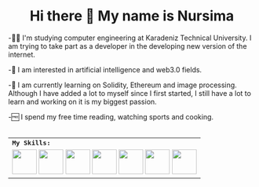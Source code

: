 <h1 align="center">
  Hi there 👋 My name is Nursima
</h1> 
-👩‍💻 I'm studying computer engineering at Karadeniz Technical University. I am trying to take part as a developer in the developing new version of the internet.

-🤖 I am interested in artificial intelligence and web3.0 fields. 

-🚀 I am currently learning on Solidity, Ethereum and image processing. Although I have added a lot to myself since I first started, I    still   have a lot to learn and working on it is my biggest passion. 

-🆓 I spend my free time reading, watching sports and cooking.
<br>
<br>

<div align=center>
<table>
    <tr>
        <td colspan="8">
        <strong><samp>My Skills:</samp></strong>
        </td>
    </tr>
        <tr>
        <td colspan="8">
        <img src="https://img.icons8.com/?size=512&id=13441&format=png" width=50></a>
        <img src="https://img.icons8.com/?size=512&id=40669&format=png" width=50></a>
        <img src="https://img.icons8.com/?size=512&id=shQTXiDQiQVR&format=png" width=50></a>
        <img src="https://img.icons8.com/?size=512&id=at2DODSyQznb&format=png" width=50></a>
        <img src="https://img.icons8.com/?size=512&id=IhWBOFHtv6vx&format=png" width=50></a>
        <img src="https://img.icons8.com/?size=512&id=bpip0gGiBLT1&format=png" width=50></a>
        <img src="https://img.icons8.com/?size=512&id=n3QRpDA7KZ7P&format=png" width=50></a>
        </td>
    </tr>
</table>




<!--
**nursimatasdemir/NursimaTasdemir** is a ✨ _special_ ✨ repository because its `README.md` (this file) appears on your GitHub profile.

Here are some ideas to get you started:

- 🔭 I’m currently working on ...
- 🌱 I’m currently learning ...
- 👯 I’m looking to collaborate on ...
- 🤔 I’m looking for help with ...
- 💬 Ask me about ...
- 📫 How to reach me: ...
- 😄 Pronouns: ...
- ⚡ Fun fact: ...
-->
